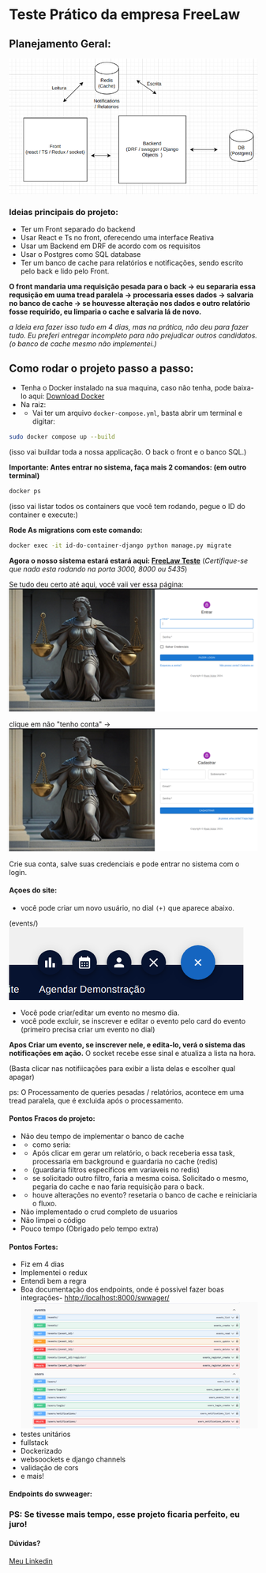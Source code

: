 # Teste Prático da empresa FreeLaw

## Planejamento Geral:



![image](docs/imagem.png)

### Ideias principais do projeto:

- Ter um Front separado do backend 
- Usar React e Ts no front, oferecendo uma interface Reativa
- Usar um Backend em DRF de acordo com os requisitos
- Usar o Postgres como SQL database
- Ter um banco de cache para relatórios e notificações, sendo escrito pelo back e lido pelo Front.

**O front mandaria uma requisição pesada para o back -> eu separaria essa requsição em uuma tread paralela -> processaria esses dados -> salvaria no banco de cache -> se houvesse alteração nos dados e outro relatório fosse requirido, eu limparia o cache e salvaria lá de novo.**

_a Ideia era fazer isso tudo em 4 dias, mas na prática, não deu para fazer tudo. Eu preferi entregar incompleto para não prejudicar outros candidatos. (o banco de cache mesmo não implementei.)_

## Como rodar o projeto passo a passo:

- Tenha o Docker instalado na sua maquina, caso não tenha, pode baixa-lo aqui: [Download Docker](https://www.docker.com/#build)
- Na raiz:
- - Vai ter um arquivo `docker-compose.yml`, basta abrir um terminal e digitar:

````bash
sudo docker compose up --build 
````
(isso vai buildar toda a nossa applicação. O back o front e o banco SQL.)

**Importante: Antes entrar no sistema, faça mais 2 comandos: (em outro terminal)**

```bash
docker ps
```
(isso vai listar todos os containers que você tem rodando, pegue o ID do container e execute:)

**Rode As migrations com este comando:**
```bash
docker exec -it id-do-container-django python manage.py migrate
```

**Agora o nosso sistema estará estará aqui: [FreeLaw Teste](http://localhost:3000/)**
(_Certifique-se que nada esta rodando na porta 3000, 8000 ou 5435_)

Se tudo deu certo até aqui, você vaii ver essa página:
![LoginPage](docs/img.png)

clique em não "tenho conta" ->
![LoginPage2](docs/img_1.png)

Crie sua conta, salve suas credenciais e pode entrar no sistema com o login.


#### Açoes do site:
- você pode criar um novo usuário, no dial `(+)` que aparece abaixo.

(events/)
![dia](docs/img_2.png)

- Você pode criar/editar um evento no mesmo dia.
- você pode excluir, se inscrever e editar o evento pelo card do evento (primeiro precisa criar um evento no dial)

**Apos Criar um evento, se inscrever nele, e edita-lo, verá o sistema das notificações em ação.**
O socket recebe esse sinal e atualiza a lista na hora.

(Basta clicar nas notifiicações para exibir a lista delas e escolher qual apagar)

ps: O Processamento de queries pesadas / relatórios, acontece em uma tread paralela, que é excluida após o processamento.

#### Pontos Fracos do projeto:
- Não deu tempo de implementar o banco de cache
- - como seria:
- - Após clicar em gerar um relatório, o back receberia essa task, processaria em background e guardaria no cache (redis)
- - (guardaria filtros específicos em variaveis no redis) 
- - se solicitado outro filtro, faria a mesma coisa. Solicitado o mesmo, pegaria do cache e nao faria requisição para o back.
- - houve alterações no evento? resetaria o banco de cache e reiniciaria o fluxo.
- Não implementado o crud completo de usuarios
- Não limpei o código
- Pouco tempo (Obrigado pelo tempo extra)

#### Pontos Fortes:
- Fiz em 4 dias
- Implementei o redux
- Entendi bem a regra
- Boa documentação dos endpoints, onde é possivel fazer boas integrações- [hhtp://localhost:8000/swwager/]() ![dia](docs/swwager.png)
- testes unitários
- fullstack
- Dockerizado
- websoockets e django channels 
- validação de cors
- e mais!
#### Endpoints do swweager:



### PS: Se tivesse mais tempo, esse projeto ficaria perfeito, eu juro!

#### Dúvidas? 
[Meu Linkedin](https://www.linkedin.com/in/ryan-victor-alves/)
